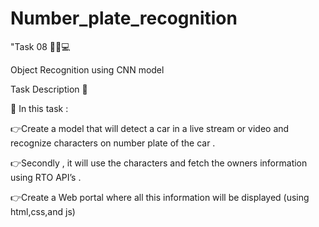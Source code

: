 # Number_plate_recognition

"Task 08 👨🏻💻  

Object Recognition using CNN model  

Task Description 📄  

📌 In this task : 

👉Create a model that will detect a car in a live stream or video and recognize characters on number plate of the car .


👉Secondly , it will use the characters and fetch the owners information using RTO API’s . 


👉Create a Web portal where all this information will be displayed (using html,css,and js) 
